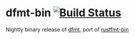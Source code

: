 # dfmt-bin [![Build Status](https://secure.travis-ci.org/kubo39/dfmt-bin.svg?branch=master)](http://travis-ci.org/kubo39/dfmt-bin)

Nightly binary release of [dfmt](https://github.com/dlang-community/dfmt), port of [rustfmt-bin](https://github.com/japaric/rustfmt-bin)
